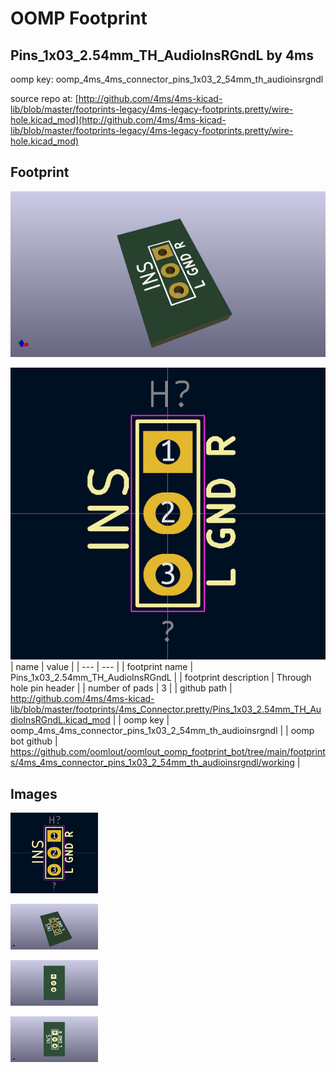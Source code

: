 # OOMP Footprint  
## Pins_1x03_2.54mm_TH_AudioInsRGndL  by 4ms  
  
oomp key: oomp_4ms_4ms_connector_pins_1x03_2_54mm_th_audioinsrgndl  
  
source repo at: [http://github.com/4ms/4ms-kicad-lib/blob/master/footprints-legacy/4ms-legacy-footprints.pretty/wire-hole.kicad_mod](http://github.com/4ms/4ms-kicad-lib/blob/master/footprints-legacy/4ms-legacy-footprints.pretty/wire-hole.kicad_mod)  
## Footprint  
  
[![working_kicad_pcb_3d.png](working_kicad_pcb_3d_600.png)](working_kicad_pcb_3d.png)  
  
[![working.png](working_600.png)](working.png)  
| name | value | 
| --- | --- | 
| footprint name | Pins_1x03_2.54mm_TH_AudioInsRGndL | 
| footprint description | Through hole pin header | 
| number of pads | 3 | 
| github path | http://github.com/4ms/4ms-kicad-lib/blob/master/footprints/4ms_Connector.pretty/Pins_1x03_2.54mm_TH_AudioInsRGndL.kicad_mod | 
| oomp key | oomp_4ms_4ms_connector_pins_1x03_2_54mm_th_audioinsrgndl | 
| oomp bot github | https://github.com/oomlout/oomlout_oomp_footprint_bot/tree/main/footprints/4ms_4ms_connector_pins_1x03_2_54mm_th_audioinsrgndl/working | 
## Images  
  
[![working.png](working_140.png)](working.png)  
  
[![working_kicad_pcb_3d.png](working_kicad_pcb_3d_140.png)](working_kicad_pcb_3d.png)  
  
[![working_kicad_pcb_3d_back.png](working_kicad_pcb_3d_back_140.png)](working_kicad_pcb_3d_back.png)  
  
[![working_kicad_pcb_3d_front.png](working_kicad_pcb_3d_front_140.png)](working_kicad_pcb_3d_front.png)  
